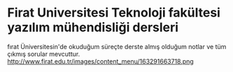 # Firat Universitesi Teknoloji fakültesi yazılım mühendisliği dersleri
fırat Üniversitesin'de okuduğum süreçte derste almış olduğum notlar ve tüm çıkmış sorular mevcuttur.
http://www.firat.edu.tr/images/content_menu/163291663718.png
